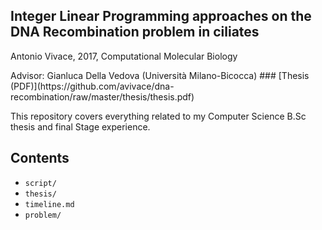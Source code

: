 ## Integer Linear Programming approaches on the DNA Recombination problem in ciliates

Antonio Vivace, 2017, Computational Molecular Biology
<p>
Advisor: Gianluca Della Vedova (Università Milano-Bicocca)
### [Thesis (PDF)](https://github.com/avivace/dna-recombination/raw/master/thesis/thesis.pdf)
</h3>

This repository covers everything related to my Computer Science B.Sc thesis and final Stage experience.

## Contents

- `script/`
- `thesis/`
- `timeline.md`
- `problem/`
